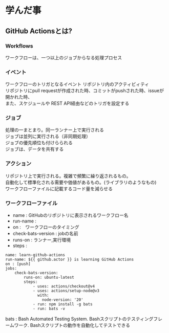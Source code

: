 # 学んだ事

## GitHub Actionsとは?
### Workflows
ワークフローは、一つ以上のジョブからなる処理プロセス

### イベント
ワークフローのトリガとなるイベント
リポジトリ内のアクティビィティ\
リポジトリにpull requestが作成された時、コミットがpushされた時、issueが開かれた時、\
また、スケジュールや REST API経由などのトリガを設定する

### ジョブ
処理の一まとまり。同一ランナー上で実行される\
ジョブは並列に実行される（非同期処理）\
ジョブの優先順位も付けらられる\
ジョブは、データを共有する

### アクション
リポジトリ上で実行される。複雑で頻繁に繰り返されるもの。\
自動化して標準化される需要や価値があるもの。(ライブラリのようなもの)\
ワークフローファイルに記載するコード量を減らせる


### ワークフローファイル
- name : GitHubのリポジトリに表示されるワークフロー名
- run-name : 
- on :　ワークフローのタイミング
- check-bats-version : jobの名前
- runs-on : ランナー,実行環境
- steps : 

```
name: learn-github-actions
run-name: ${{ github.actor }} is learning GitHub Actions
on : [push]
jobs:
    check-bats-version:
        runs-on: ubuntu-latest
        steps:
            - uses: actions/checkout@v4
            - uses: actions/setup-node@v3
              with:
                node-version: '20'
            - run: npm install -g bats
            - run: bats -v
```


bats : Bash Automated Testing System. Bashスクリプトのテスティングフレームワーク.
Bashスクリプトの動作を自動化してテストできる